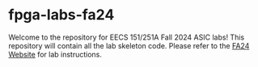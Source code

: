 # fpga-labs-fa24
Welcome to the repository for EECS 151/251A Fall 2024 ASIC labs! This repository will contain all the lab skeleton code. Please refer to the [FA24 Website](https://inst.eecs.berkeley.edu/~eecs151/fa24/) for lab instructions.